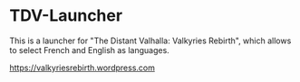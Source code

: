 # TDV-Launcher

This is a launcher for "The Distant Valhalla: Valkyries Rebirth", which allows to select French and English as languages.

https://valkyriesrebirth.wordpress.com
